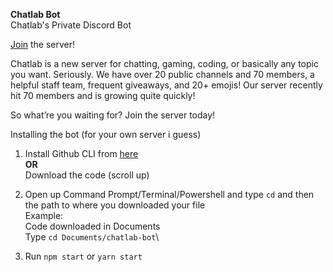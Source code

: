 **Chatlab Bot**\
Chatlab's Private Discord Bot

[Join](https://discord.gg/J5VHMyz) the server!

Chatlab is a new server for chatting, gaming, coding, or basically any topic you want. Seriously. We have over 20 public channels and 70 members, a helpful staff team, frequent giveaways, and 20+ emojis! Our server recently hit 70 members and is growing quite quickly!

So what’re you waiting for? Join the server today!

Installing the bot (for your own server i guess)
1. Install Github CLI from [here](https://github.com/cli/cli#installation)\
**OR**\
Download the code (scroll up)

2. Open up Command Prompt/Terminal/Powershell and type `cd` and then the path to where you downloaded your file\
Example:\
Code downloaded in Documents\
Type `cd Documents/chatlab-bot`\

3. Run `npm start` or `yarn start`